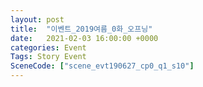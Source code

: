 ```yaml
---
layout: post
title:  "이벤트_2019여름_0화_오프닝"
date:   2021-02-03 16:00:00 +0000
categories: Event
Tags: Story Event
SceneCode: ["scene_evt190627_cp0_q1_s10"]
---
```

